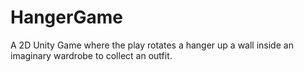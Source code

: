 # HangerGame
A 2D Unity Game where the play rotates a hanger up a wall inside an imaginary wardrobe to collect an outfit.

